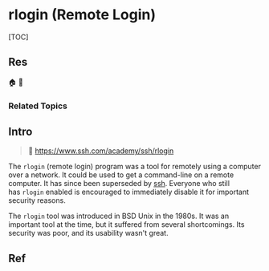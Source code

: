 # rlogin (Remote Login)

[TOC]



## Res
🏠 
🚧 


### Related Topics



## Intro
> 🔗 https://www.ssh.com/academy/ssh/rlogin

The `rlogin` (remote login) program was a tool for remotely using a computer over a network. It could be used to get a command-line on a remote computer. It has since been superseded by [ssh](https://www.ssh.com/ssh/). Everyone who still has `rlogin` enabled is encouraged to immediately disable it for important security reasons.

The `rlogin` tool was introduced in BSD Unix in the 1980s. It was an important tool at the time, but it suffered from several shortcomings. Its security was poor, and its usability wasn't great.



## Ref
